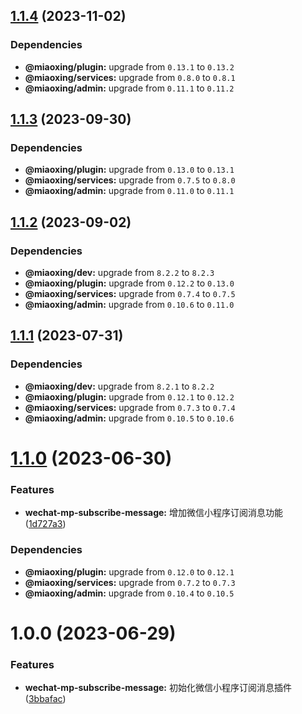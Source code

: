 ## [1.1.4](https://github.com/miaoxing/wechat-mp-subscribe-message/compare/v1.1.3...v1.1.4) (2023-11-02)





### Dependencies

* **@miaoxing/plugin:** upgrade from `0.13.1` to `0.13.2`
* **@miaoxing/services:** upgrade from `0.8.0` to `0.8.1`
* **@miaoxing/admin:** upgrade from `0.11.1` to `0.11.2`

## [1.1.3](https://github.com/miaoxing/wechat-mp-subscribe-message/compare/v1.1.2...v1.1.3) (2023-09-30)





### Dependencies

* **@miaoxing/plugin:** upgrade from `0.13.0` to `0.13.1`
* **@miaoxing/services:** upgrade from `0.7.5` to `0.8.0`
* **@miaoxing/admin:** upgrade from `0.11.0` to `0.11.1`

## [1.1.2](https://github.com/miaoxing/wechat-mp-subscribe-message/compare/v1.1.1...v1.1.2) (2023-09-02)





### Dependencies

* **@miaoxing/dev:** upgrade from `8.2.2` to `8.2.3`
* **@miaoxing/plugin:** upgrade from `0.12.2` to `0.13.0`
* **@miaoxing/services:** upgrade from `0.7.4` to `0.7.5`
* **@miaoxing/admin:** upgrade from `0.10.6` to `0.11.0`

## [1.1.1](https://github.com/miaoxing/wechat-mp-subscribe-message/compare/v1.1.0...v1.1.1) (2023-07-31)





### Dependencies

* **@miaoxing/dev:** upgrade from `8.2.1` to `8.2.2`
* **@miaoxing/plugin:** upgrade from `0.12.1` to `0.12.2`
* **@miaoxing/services:** upgrade from `0.7.3` to `0.7.4`
* **@miaoxing/admin:** upgrade from `0.10.5` to `0.10.6`

# [1.1.0](https://github.com/miaoxing/wechat-mp-subscribe-message/compare/v1.0.0...v1.1.0) (2023-06-30)


### Features

* **wechat-mp-subscribe-message:** 增加微信小程序订阅消息功能 ([1d727a3](https://github.com/miaoxing/wechat-mp-subscribe-message/commit/1d727a3982ebe9549054f454d612cb66fab727b8))





### Dependencies

* **@miaoxing/plugin:** upgrade from `0.12.0` to `0.12.1`
* **@miaoxing/services:** upgrade from `0.7.2` to `0.7.3`
* **@miaoxing/admin:** upgrade from `0.10.4` to `0.10.5`

# 1.0.0 (2023-06-29)


### Features

* **wechat-mp-subscribe-message:** 初始化微信小程序订阅消息插件 ([3bbafac](https://github.com/miaoxing/wechat-mp-subscribe-message/commit/3bbafacaf1900fd3b74b1e97627fd3fa06a969ea))
